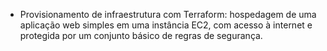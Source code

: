 - Provisionamento de infraestrutura com Terraform: hospedagem de uma aplicação web simples em uma instância EC2, com acesso à internet e protegida por um conjunto básico de regras de segurança.
